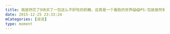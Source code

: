 ```yaml
---
title: 我居然花了9块买了一包这么不好吃的奶糖，这真是一个看脸的世界😱😱PS:包装居然有拼音😳
date: 2015-12-25 23:33:24
mCategories: [说说]
type: moment
---
```


<div id="pics-20151225233324"></div>

<script src="/lib/moment/pics.js"></script>
<script>
var data = [
    {"link": "2015-12-25_000000.webp", "type": "shuoshuo"},
    {"link": "2015-12-25_000001.webp", "type": "shuoshuo"},
    {"link": "2015-12-25_000002.webp", "type": "shuoshuo"}
];
picsRender(data, "pics-20151225233324");
</script>
